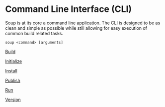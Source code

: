 # Command Line Interface (CLI)
Soup is at its core a command line application. The CLI is designed to be as clean and simple as possible while still allowing for easy execution of common build related tasks.

```
soup <command> [arguments]
```

[Build](CLI/Build.md)

[Initialize](CLI/Initialize.md)

[Install](CLI/Install.md)

[Publish](CLI/Publish.md)

[Run](CLI/Run.md)

[Version](CLI/Version.md)
